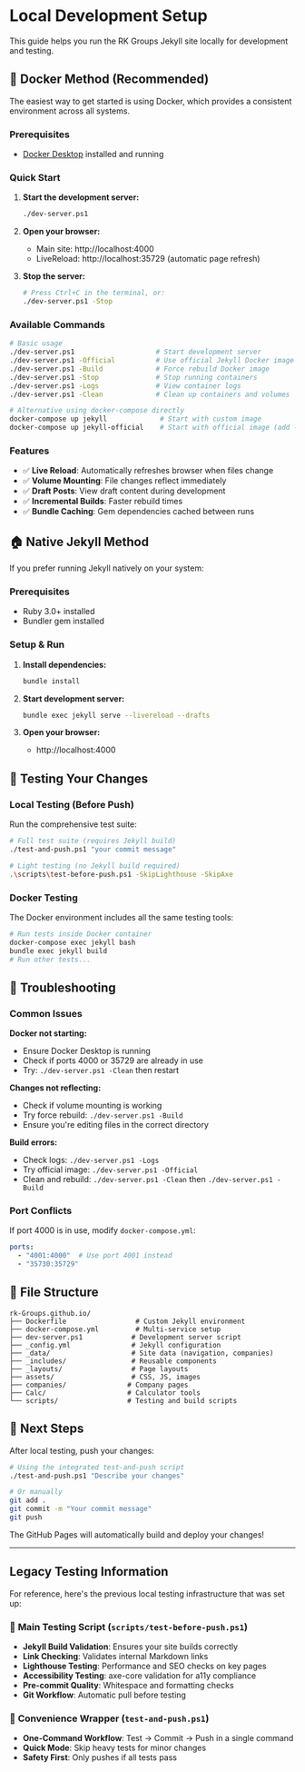 # Local Development Setup

This guide helps you run the RK Groups Jekyll site locally for development and testing.

## 🐳 Docker Method (Recommended)

The easiest way to get started is using Docker, which provides a consistent environment across all systems.

### Prerequisites
- [Docker Desktop](https://www.docker.com/products/docker-desktop/) installed and running

### Quick Start

1. **Start the development server:**
   ```bash
   ./dev-server.ps1
   ```

2. **Open your browser:**
   - Main site: http://localhost:4000
   - LiveReload: http://localhost:35729 (automatic page refresh)

3. **Stop the server:**
   ```bash
   # Press Ctrl+C in the terminal, or:
   ./dev-server.ps1 -Stop
   ```

### Available Commands

```bash
# Basic usage
./dev-server.ps1                    # Start development server
./dev-server.ps1 -Official          # Use official Jekyll Docker image
./dev-server.ps1 -Build             # Force rebuild Docker image
./dev-server.ps1 -Stop              # Stop running containers
./dev-server.ps1 -Logs              # View container logs
./dev-server.ps1 -Clean             # Clean up containers and volumes

# Alternative using docker-compose directly
docker-compose up jekyll             # Start with custom image
docker-compose up jekyll-official    # Start with official image (add --profile official)
```

### Features

- ✅ **Live Reload**: Automatically refreshes browser when files change
- ✅ **Volume Mounting**: File changes reflect immediately
- ✅ **Draft Posts**: View draft content during development
- ✅ **Incremental Builds**: Faster rebuild times
- ✅ **Bundle Caching**: Gem dependencies cached between runs

## 🏠 Native Jekyll Method

If you prefer running Jekyll natively on your system:

### Prerequisites
- Ruby 3.0+ installed
- Bundler gem installed

### Setup & Run

1. **Install dependencies:**
   ```bash
   bundle install
   ```

2. **Start development server:**
   ```bash
   bundle exec jekyll serve --livereload --drafts
   ```

3. **Open your browser:**
   - http://localhost:4000

## 🧪 Testing Your Changes

### Local Testing (Before Push)

Run the comprehensive test suite:

```bash
# Full test suite (requires Jekyll build)
./test-and-push.ps1 "your commit message"

# Light testing (no Jekyll build required)
.\scripts\test-before-push.ps1 -SkipLighthouse -SkipAxe
```

### Docker Testing

The Docker environment includes all the same testing tools:

```bash
# Run tests inside Docker container
docker-compose exec jekyll bash
bundle exec jekyll build
# Run other tests...
```

## 🔧 Troubleshooting

### Common Issues

**Docker not starting:**
- Ensure Docker Desktop is running
- Check if ports 4000 or 35729 are already in use
- Try: `./dev-server.ps1 -Clean` then restart

**Changes not reflecting:**
- Check if volume mounting is working
- Try force rebuild: `./dev-server.ps1 -Build`
- Ensure you're editing files in the correct directory

**Build errors:**
- Check logs: `./dev-server.ps1 -Logs`
- Try official image: `./dev-server.ps1 -Official`
- Clean and rebuild: `./dev-server.ps1 -Clean` then `./dev-server.ps1 -Build`

### Port Conflicts

If port 4000 is in use, modify `docker-compose.yml`:

```yaml
ports:
  - "4001:4000"  # Use port 4001 instead
  - "35730:35729"
```

## 📁 File Structure

```
rk-Groups.github.io/
├── Dockerfile                 # Custom Jekyll environment
├── docker-compose.yml         # Multi-service setup
├── dev-server.ps1            # Development server script
├── _config.yml               # Jekyll configuration
├── _data/                    # Site data (navigation, companies)
├── _includes/                # Reusable components
├── _layouts/                 # Page layouts
├── assets/                   # CSS, JS, images
├── companies/               # Company pages
├── Calc/                    # Calculator tools
└── scripts/                 # Testing and build scripts
```

## 🚀 Next Steps

After local testing, push your changes:

```bash
# Using the integrated test-and-push script
./test-and-push.ps1 "Describe your changes"

# Or manually
git add .
git commit -m "Your commit message"
git push
```

The GitHub Pages will automatically build and deploy your changes!

---

## Legacy Testing Information

For reference, here's the previous local testing infrastructure that was set up:

### 🧪 **Main Testing Script** (`scripts/test-before-push.ps1`)
- **Jekyll Build Validation**: Ensures your site builds correctly
- **Link Checking**: Validates internal Markdown links  
- **Lighthouse Testing**: Performance and SEO checks on key pages
- **Accessibility Testing**: axe-core validation for a11y compliance
- **Pre-commit Quality**: Whitespace and formatting checks
- **Git Workflow**: Automatic pull before testing

### 🚀 **Convenience Wrapper** (`test-and-push.ps1`)
- **One-Command Workflow**: Test → Commit → Push in a single command
- **Quick Mode**: Skip heavy tests for minor changes
- **Safety First**: Only pushes if all tests pass